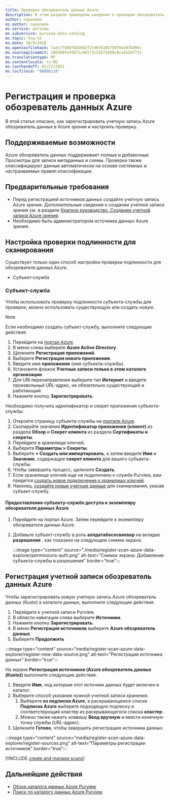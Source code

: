 ```yaml
---
title: Проверка обозреватель данных Azure
description: В этом разделе приведены сведения о проверке обозреватель данных Azure.
author: nayenama
ms.author: nayenama
ms.service: purview
ms.subservice: purview-data-catalog
ms.topic: how-to
ms.date: 10/9/2020
ms.openlocfilehash: 7adc7f568fb82692f2c96f610575076e397bd99c
ms.sourcegitcommit: 100390fefd8f1c48173c51b71650c8ca1b26f711
ms.translationtype: MT
ms.contentlocale: ru-RU
ms.lasthandoff: 01/27/2021
ms.locfileid: "98896118"
---
```

# <a name="register-and-scan-azure-data-explorer"></a>Регистрация и проверка обозреватель данных Azure

В этой статье описано, как зарегистрировать учетную запись Azure обозреватель данных в Azure зрения и настроить проверку.

## <a name="supported-capabilities"></a>Поддерживаемые возможности

Azure обозреватель данных поддерживает полные и добавочные Просмотры для записи метаданных и схемы. Проверки также классифицируют данные автоматически на основе системных и настраиваемых правил классификации.

## <a name="prerequisites"></a>Предварительные требования

- Перед регистрацией источников данных создайте учетную запись Azure зрения. Дополнительные сведения о создании учетной записи зрения см. в разделе [Краткое руководство. Создание учетной записи Azure зрения](create-catalog-portal.md).
- Необходимо быть администратором источника данных Azure зрения.

## <a name="setting-up-authentication-for-a-scan"></a>Настройка проверки подлинности для сканирования

Существует только один способ настройки проверки подлинности для обозревателя данных Azure.

- Субъект-служба

### <a name="service-principal"></a>Субъект-служба

Чтобы использовать проверку подлинности субъекта-службы для проверок, можно использовать существующую или создать новую. 

> [!Note]
> Если необходимо создать субъект-службу, выполните следующие действия:
> 1. Перейдите на [портал Azure](https://portal.azure.com).
> 1. В меню слева выберите **Azure Active Directory**.
> 1. Щелкните **Регистрация приложений**.
> 1. Выберите **Регистрация нового приложения**.
> 1. Введите имя **приложения** (имя субъекта-службы).
> 1. Установите флажок **Учетные записи только в этом каталоге организации**.
> 1. Для URI перенаправления выберите тип **Интернет** и введите произвольный URL-адрес, не обязательно существующий и работающий.
> 1. Нажмите кнопку **Зарегистрировать**.

Необходимо получить идентификатор и секрет приложения субъекта-службы:

1. Откройте страницу субъекта-службы на [портале Azure](https://portal.azure.com).
1. Скопируйте значения **Идентификатор приложения (клиент)** из раздела **Обзор** и **Секрет клиента** из раздела **Сертификаты и секреты**.
1. Перейдите в хранилище ключей.
1. Выберите **Параметры > Секреты**.
1. Выберите **+ Создать или импортировать**, а затем введите **Имя** и **Значение**, содержащее **секрет клиента** для вашего субъекта-службы.
1. Чтобы завершить процесс, щелкните **Создать**.
1. Если хранилище ключей еще не подключено к службе Purview, вам придется [создать новое подключение к хранилищу ключей](manage-credentials.md#create-azure-key-vaults-connections-in-your-azure-purview-account).
1. Наконец, [создайте новые учетные данные](manage-credentials.md#create-a-new-credential) для сканирования, указав субъект-службу.

#### <a name="granting-the-service-principal-access-to-your-azure-data-explorer-instance"></a>Предоставление субъекту-службе доступа к экземпляру обозревателя данных Azure

1. Перейдите на портал Azure. Затем перейдите к экземпляру обозревателя данных Azure.

1. Добавьте субъект-службу в роль **аллдатабасесвиевер** на вкладке **разрешения** , как показано на следующем снимке экрана.

    :::image type="content" source="./media/register-scan-azure-data-explorer/permissions-auth.png" alt-text="Снимок экрана: Добавление субъекта-службы в разрешения" border="true":::

## <a name="register-an-azure-data-explorer-account"></a>Регистрация учетной записи обозреватель данных Azure

Чтобы зарегистрировать новую учетную запись Azure обозреватель данных (Kusto) в каталоге данных, выполните следующие действия.

1. Перейдите к учетной записи Purview.
1. В области навигации слева выберите **Источники**.
1. Нажмите кнопку **Зарегистрировать**.
1. В меню **Регистрация источников** выберите **Azure обозреватель данных**
1. Выберите **Продолжить**

:::image type="content" source="media/register-scan-azure-data-explorer/register-new-data-source.png" alt-text="Регистрация источника данных" border="true":::

На экране **Регистрация источников (Azure обозреватель данных (Kusto))** выполните следующие действия.

1. Введите **Имя**, под которым этот источник данных будет включен в каталог.
1. Выберите способ указания нужной учетной записи хранения:
   1. Выберите **из подписки Azure**, в раскрывающемся списке **Подписка Azure** выберите подходящую подписку и соответствующий кластер из раскрывающегося списка **кластер** .
   1. Можно также нажать клавишу **Ввод вручную** и ввести конечную точку службы (URL-адрес).
1. Щелкните **Готово**, чтобы завершить регистрацию источника данных.

:::image type="content" source="media/register-scan-azure-data-explorer/register-sources.png" alt-text="Параметры регистрации источников" border="true":::

[!INCLUDE [create and manage scans](includes/manage-scans-azure-data-explorer.md)]

## <a name="next-steps"></a>Дальнейшие действия

- [Обзор каталога данных Azure Purview](how-to-browse-catalog.md)
- [Поиск по каталогу данных Azure Purview](how-to-search-catalog.md)
